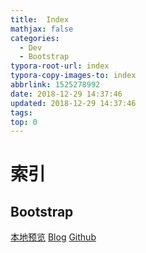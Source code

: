 ```yaml
---
title:  Index
mathjax: false
categories:
  - Dev
  - Bootstrap
typora-root-url: index
typora-copy-images-to: index
abbrlink: 1525278992
date: 2018-12-29 14:37:46
updated: 2018-12-29 14:37:46
tags:
top: 0
---
```



# 索引 
 
## Bootstrap 
[本地预览](Bootstrap.md)    [Blog](http://blog.kuma8866.top/posts/3545416915/)     [Github](https://github.com/KumaDocCenter/Bootstrap/blob/master/doc/md/Bootstrap.md)
 
 
 
